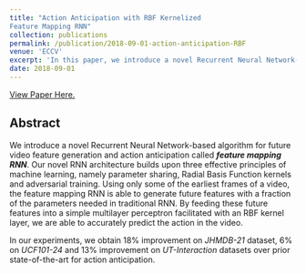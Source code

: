```yaml
---
title: "Action Anticipation with RBF Kernelized
Feature Mapping RNN"
collection: publications
permalink: /publication/2018-09-01-action-anticipation-RBF
venue: 'ECCV'
excerpt: 'In this paper, we introduce a novel Recurrent Neural Network-based algorithm for future video feature generation and action anticipation called feature mapping RNN.'
date: 2018-09-01
---
```

[View Paper Here.](http://yugeten.github.io/files/eccv18action.pdf)

## Abstract
We introduce a novel Recurrent Neural Network-based algorithm for
future video feature generation and action anticipation called _**feature mapping RNN**_.
Our novel RNN architecture builds upon three effective principles of machine learning, namely parameter sharing, Radial Basis Function kernels and adversarial training. Using only some of the earliest frames of a video, the feature mapping RNN is able to generate future features with a fraction of the parameters needed in traditional RNN. By feeding these future features into a simple multilayer
perceptron facilitated with an RBF kernel layer, we are able to accurately predict the action in the video.

In our experiments, we obtain 18% improvement on _JHMDB-21_ dataset, 6% on _UCF101-24_ and 13% improvement on _UT-Interaction_ datasets over prior state-of-the-art for action anticipation.

